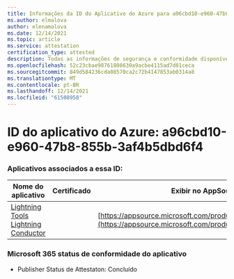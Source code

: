 ```yaml
---
title: Informações da ID do Aplicativo do Azure para a96cbd10-e960-47b8-855b-3af4b5dbd6f4
ms.author: elmalova
author: elenamalova
ms.date: 12/14/2021
ms.topic: article
ms.service: attestation
certification_type: attested
description: Todas as informações de segurança e conformidade disponíveis para a96cbd10-e960-47b8-855b-3af4b5dbd6f4.
ms.openlocfilehash: 52c23cbae98761808630a9acbe4115ad7d81ceca
ms.sourcegitcommit: 849d584236cda08570ca2c72b4147853ab0314a8
ms.translationtype: MT
ms.contentlocale: pt-BR
ms.lasthandoff: 12/14/2021
ms.locfileid: "61508958"
---
```

# <a name="azure-app-id-a96cbd10-e960-47b8-855b-3af4b5dbd6f4"></a>ID do aplicativo do Azure: a96cbd10-e960-47b8-855b-3af4b5dbd6f4


### <a name="apps-associated-with-this-id"></a>Aplicativos associados a essa ID:
| **Nome do aplicativo** | **Certificado** | **Exibir no AppSource** |
|--------------|---------------|-----------------------|
| [Lightning Tools Lightning Conductor](https://docs.microsoft.com/microsoft-365-app-certification/forward/WA200001926) |  | [https://appsource.microsoft.com/product/office/WA200001926](https://appsource.microsoft.com/product/office/WA200001926) |

### <a name="microsoft-365-app-compliance-status"></a>Microsoft 365 status de conformidade do aplicativo
- Publisher Status de Attestaton: Concluído
